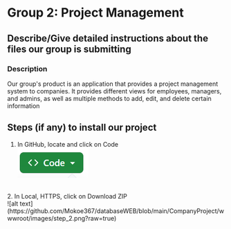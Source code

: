 # Group 2: Project Management
[comment]: <> (group 2 project management readMe)

## Describe/Give detailed instructions about the files our group is submitting 
### Description
Our group's product is an application that provides a project management system to companies. It provides different views for employees, managers, and admins, as well as multiple methods to add, edit, and delete certain information


## Steps (if any) to install our project
1. In GitHub, locate and click on Code <br />
![alt text](https://github.com/Mokoe367/databaseWEB/blob/main/CompanyProject/wwwroot/images/step_1.png?raw=true)

<br />
2. In Local, HTTPS, click on Download ZIP <br />
![alt text](https://github.com/Mokoe367/databaseWEB/blob/main/CompanyProject/wwwroot/images/step_2.png?raw=true)





